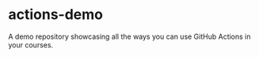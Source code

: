 # actions-demo
A demo repository showcasing all the ways you can use GitHub Actions in your courses.
